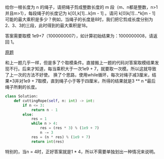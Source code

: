 给你一根长度为 n 的绳子，请把绳子剪成整数长度的 m 段（m、n都是整数，n>1并且m>1），每段绳子的长度记为 k[0],k[1]...k[m - 1] 。请问 k[0]*k[1]*...*k[m - 1] 可能的最大乘积是多少？例如，当绳子的长度是8时，我们把它剪成长度分别为2、3、3的三段，此时得到的最大乘积是18。

答案需要取模 1e9+7（1000000007），如计算初始结果为：1000000008，请返回 1。

[原题](https://leetcode-cn.com/problems/jian-sheng-zi-ii-lcof)

和上一题几乎一样，但是多了个取模条件。直接搬上一题的代码对答案取模结果发现不行。后来才知道，每当乘积大于一次1e9 + 7，就要取一次模。所以这就导致了上一次的方法不好使。
换了个思路，使用while循环，每次对绳子减3厘米，结果*3并对1e9 + 7取模，直到绳子小于等于四厘米，所得的结果就是3 ** n *最后绳子所剩的长度。
````python
class Solution:
    def cuttingRope(self, n: int) -> int:
        if n <= 3:
            return n - 1
        else:
            res = 1
            while n > 4:
                res = (res * 3) % (1e9 + 7)
                n -= 3
            res = (n * res) % (1e9 + 7)
            return int(res)
````
特别的，当n = 4时，正好答案就是1 * 4，所以不需要单独划出一种情况来说明。
